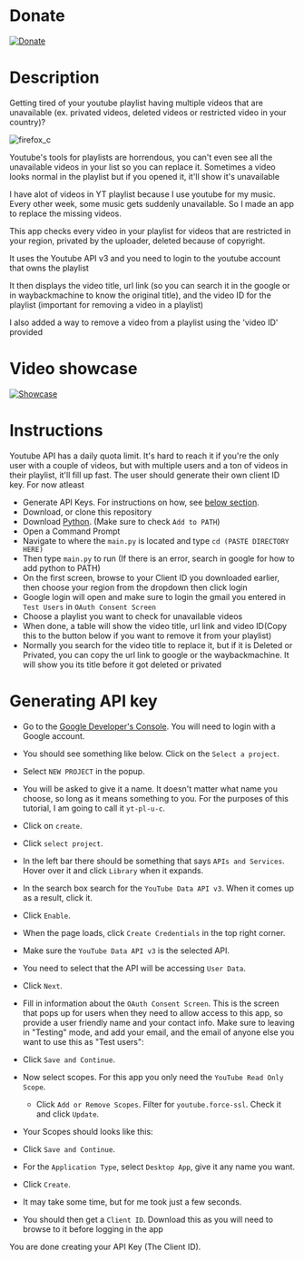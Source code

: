 # Donate
[![Donate](https://img.shields.io/badge/Donate-PayPal-green.svg)](https://www.paypal.com/donate/?hosted_button_id=VC5HQFERW6276)

# Description
Getting tired of your youtube playlist having multiple videos that are unavailable (ex. privated videos, deleted videos or restricted video in your country)?

![firefox_c](https://user-images.githubusercontent.com/42913116/186098771-c4869d4d-0910-4f43-b8a8-9d05658dc1d2.png)

Youtube's tools for playlists are horrendous, you can't even see all the unavailable videos in your list so you can replace it. Sometimes a video looks normal in the playlist but if you opened it, it'll show it's unavailable

I have alot of videos in YT playlist because I use youtube for my music. Every other week, some music gets suddenly unavailable. So I made an app to replace the missing videos.

This app checks every video in your playlist for videos that are restricted in your region, privated by the uploader, deleted because of copyright.

It uses the Youtube API v3 and you need to login to the youtube account that owns the playlist

It then displays the video title, url link (so you can search it in the google or in waybackmachine to know the original title), and the video ID for the playlist (important for removing a video in a playlist)

I also added a way to remove a video from a playlist using the 'video ID' provided

# Video showcase
[![Showcase](http://i3.ytimg.com/vi/Kyv4HjHCtXs/hqdefault.jpg)](https://www.youtube.com/watch?v=Kyv4HjHCtXs)


# Instructions
Youtube API has a daily quota limit. It's hard to reach it if you're the only user with a couple of videos, but with multiple users and a ton of videos in their playlist, it'll fill up fast. The user should generate their own client ID key. For now atleast

* Generate API Keys. For instructions on how, see [below section](#Generating-API-key).
* Download, or clone this repository
* Download [Python](https://www.python.org/downloads/). (Make sure to check `Add to PATH`)
* Open a Command Prompt
* Navigate to where the `main.py` is located and type `cd (PASTE DIRECTORY HERE)`
* Then type `main.py` to run (If there is an error, search in google for how to add python to PATH)
* On the first screen, browse to your Client ID you downloaded earlier, then choose your region from the dropdown then click login
* Google login will open and make sure to login the gmail you entered in `Test Users` in `OAuth Consent Screen`
* Choose a playlist you want to check for unavailable videos
* When done, a table will show the video title, url link and video ID(Copy this to the button below if you want to remove it from your playlist)
* Normally you search for the video title to replace it, but if it is Deleted or Privated, you can copy the url link to google or the waybackmachine. It will show you its title before it got deleted or privated

# Generating API key
- Go to the [Google Developer's Console](https://console.developers.google.com/).
  You will need to login with a Google account.
- You should see something like below. Click on the `Select a project`.
- Select `NEW PROJECT` in the popup.
- You will be asked to give it a name. It doesn't matter what name you choose,
  so long as it means something to you. For the purposes of this tutorial, I am
  going to call it `yt-pl-u-c`.
- Click on `create`.
- Click `select project`.
- In the left bar there should be something that says `APIs and Services`. Hover
  over it and click `Library` when it expands.
- In the search box search for the `YouTube Data API v3`. When it comes up as a
  result, click it.
- Click `Enable`.
- When the page loads, click `Create Credentials` in the top right corner.
- Make sure the `YouTube Data API v3` is the selected API.
- You need to select that the API will be accessing `User Data`.
- Click `Next`.
- Fill in information about the `OAuth Consent Screen`. This is the screen that
  pops up for users when they need to allow access to this app, so provide a
  user friendly name and your contact info.
  Make sure to leaving in "Testing" mode, and add your email, and the email of
  anyone else you want to use this as "Test users":
- Click `Save and Continue`.
- Now select scopes. For this app you only need the `YouTube Read Only Scope`.
  - Click `Add or Remove Scopes`. Filter for `youtube.force-ssl`. Check it and
    click `Update`.
- Your Scopes should looks like this:

- Click `Save and Continue`.
- For the `Application Type`, select `Desktop App`, give it any name you want.
- Click `Create`.
- It may take some time, but for me took just a few seconds.
- You should then get a `Client ID`. Download this as you will need to browse to it before logging in the app

You are done creating your API Key (The Client ID).
